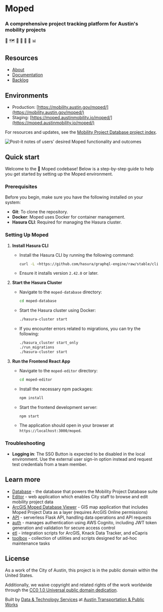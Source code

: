 # Moped

### A comprehensive project tracking platform for Austin's mobility projects

🛵 🗺 👷 🚌 🚧 🚴 📊

## Resources

- [About](https://austinmobility.io/products/5086)
- [Documentation](https://atd-dts.gitbook.io/moped-documentation)
- [Backlog](https://github.com/cityofaustin/atd-data-tech/issues?q=is%3Aopen+label%3A%22Product%3A+Moped%22+-label%3A%22Workgroup%3A+TPW%22)

## Environments

- Production: [https://mobility.austin.gov/moped/](https://mobility.austin.gov/moped/)
- Staging: [https://moped.austinmobility.io/moped/](https://moped.austinmobility.io/moped/)

For resources and updates, see the [Mobility Project Database project index](https://github.com/cityofaustin/atd-data-tech/issues/307).

![Post-it notes of users' desired Moped functionality and outcomes](https://user-images.githubusercontent.com/1463708/62583080-58614e80-b874-11e9-850d-2a8bda07c0fc.jpeg)

## Quick start

Welcome to the 🛵 Moped codebase! Below is a step-by-step guide to help you get started by setting up the Moped environment.

### Prerequisites

Before you begin, make sure you have the following installed on your system:

- **Git**: To clone the repository.
- **Docker**: Moped uses Docker for container management.
- **Hasura CLI**: Required for managing the Hasura cluster.

### Setting Up Moped

1. **Install Hasura CLI**

   - Install the Hasura CLI by running the following command:

     ```bash
     curl -L <https://github.com/hasura/graphql-engine/raw/stable/cli/get.sh> | bash

     ```

   - Ensure it installs version `2.42.0` or later.

2. **Start the Hasura Cluster**

   - Navigate to the `moped-database` directory:

     ```bash
     cd moped-database

     ```

   - Start the Hasura cluster using Docker:

     ```bash
     ./hasura-cluster start

     ```

   - If you encounter errors related to migrations, you can try the following:

     ```bash
     ./hasura_cluster start_only
     ./run_migrations
     ./hasura-cluster start

     ```

3. **Run the Frontend React App**

   - Navigate to the `moped-editor` directory:

     ```bash
     cd moped-editor

     ```

   - Install the necessary npm packages:

     ```bash
     npm install

     ```

   - Start the frontend development server:

     ```bash
     npm start

     ```

   - The application should open in your browser at `https://localhost:3000/moped`.

### Troubleshooting

- **Logging in**: The SSO Button is expected to be disabled in the local environment. Use the external user sign-in option instead and request test credentials from a team member.

## Learn more

- [Database](./moped-database/README.md) - the database that powers the Mobility Project Database suite
- [Editor](./moped-editor/README.md) - web application which enables City staff to browse and edit mobility project data
- [ArcGIS Moped Database Viewer](https://austin.maps.arcgis.com/apps/webappviewer/index.html?id=404d31d56b57491abe53ccfd718fcaee) - GIS map application that includes Moped Project Data as a layer (requires ArcGIS Online permissions)
- [API](./moped-api/README.md) - serverless Flask API, handling data operations and API requests
- [auth](./moped-auth/README.md) - manages authentication using AWS Cognito, including JWT token generation and validation for secure access control
- [etl](./moped-etl/README.md) - integration scripts for ArcGIS, Knack Data Tracker, and eCapris
- [toolbox](./moped-toolbox/README.md) - collection of utilities and scripts designed for ad-hoc maintenance tasks

## License

As a work of the City of Austin, this project is in the public domain within the United States.

Additionally, we waive copyright and related rights of the work worldwide through the [CC0 1.0 Universal public domain dedication](https://creativecommons.org/publicdomain/zero/1.0/).

Built by [Data & Technology Services](https://austinmobility.io/) at [Austin Transportation & Public Works](https://www.austintexas.gov/department/transportation-public-works)
